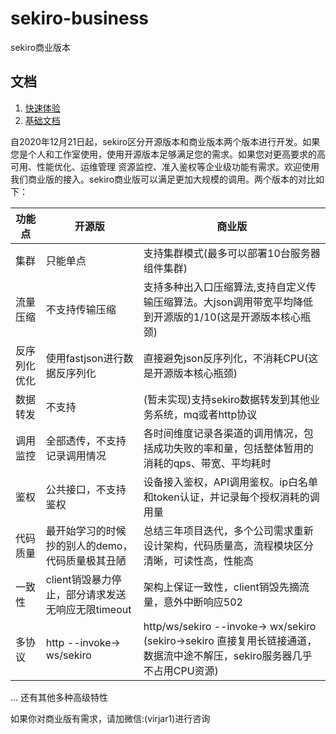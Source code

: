 # sekiro-business

sekiro商业版本

## 文档
1. [快速体验](1.quick_start.md)
2. [基础文档](2.basic.md)

自2020年12月21日起，sekiro区分开源版本和商业版本两个版本进行开发。如果您是个人和工作室使用，使用开源版本足够满足您的需求。如果您对更高要求的高可用、性能优化、运维管理
资源监控、准入鉴权等企业级功能有需求。欢迎使用我们商业版的接入。sekiro商业版可以满足更加大规模的调用。两个版本的对比如下：

|功能点|开源版|商业版|
|----|----|----|
|集群|只能单点|支持集群模式(最多可以部署10台服务器组件集群)|
|流量压缩|不支持传输压缩|支持多种出入口压缩算法,支持自定义传输压缩算法。大json调用带宽平均降低到开源版的1/10(这是开源版本核心瓶颈)|
|反序列化优化|使用fastjson进行数据反序列化|直接避免json反序列化，不消耗CPU(这是开源版本核心瓶颈)|
|数据转发|不支持|(暂未实现)支持sekiro数据转发到其他业务系统，mq或者http协议|
|调用监控|全部透传，不支持记录调用情况|各时间维度记录各渠道的调用情况，包括成功失败的率和量，包括整体暂用的消耗的qps、带宽、平均耗时|
|鉴权|公共接口，不支持鉴权|设备接入鉴权，API调用鉴权。ip白名单和token认证，并记录每个授权消耗的调用量|
|代码质量|最开始学习的时候抄的别人的demo，代码质量极其丑陋|总结三年项目迭代，多个公司需求重新设计架构，代码质量高，流程模块区分清晰，可读性高，性能高|
|一致性|client销毁暴力停止，部分请求发送无响应无限timeout| 架构上保证一致性，client销毁先摘流量，意外中断响应502|
|多协议|http --invoke-> ws/sekiro| http/ws/sekiro --invoke-> wx/sekiro (sekiro->sekiro 直接复用长链接通道，数据流中途不解压，sekiro服务器几乎不占用CPU资源)|

... 还有其他多种高级特性

如果你对商业版有需求，请加微信:(virjar1)进行咨询